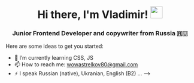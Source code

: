 <h1 align="center">Hi there, I'm Vladimir! 
  <img src="https://github.com/blackcater/blackcater/raw/main/images/Hi.gif" height="32"/>
</h1>
  <h3 align="center">Junior Frontend Developer and copywriter from Russia 🇷🇺</h3>

Here are some ideas to get you started:

- 🌱 I’m currently learning CSS, JS
- 📫 How to reach me: wowastrelkov80@gmail.com
- ⚡ I speak Russian (native), Ukranian, English (B2) ...
-->
